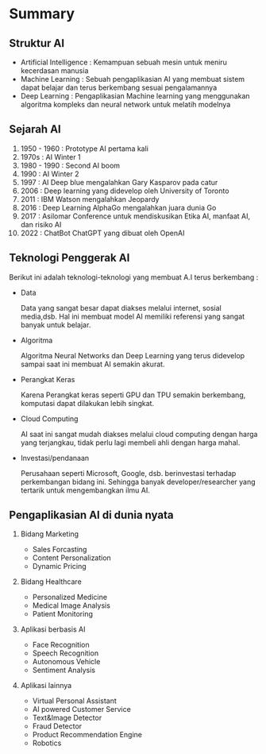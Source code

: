 # Summary

## Struktur AI

- Artificial Intelligence : Kemampuan sebuah mesin untuk meniru kecerdasan manusia
- Machine Learning : Sebuah pengaplikasian AI yang membuat sistem dapat belajar dan terus berkembang sesuai pengalamannya
- Deep Learning : Pengaplikasian Machine learning yang menggunakan algoritma kompleks dan neural network untuk melatih modelnya

## Sejarah AI

  1. 1950 - 1960 : Prototype AI pertama kali
  2. 1970s : AI Winter 1
  3. 1980 - 1990 : Second AI boom
  4. 1990 : AI Winter 2
  5. 1997 : AI Deep blue mengalahkan Gary Kasparov pada catur
  6. 2006 : Deep learning yang didevelop oleh University of Toronto
  7. 2011 : IBM Watson mengalahkan Jeopardy
  8. 2016 : Deep Learning AlphaGo mengalahkan juara dunia Go
  9. 2017 :  Asilomar Conference untuk mendiskusikan Etika AI, manfaat AI, dan risiko AI
  10. 2022 : ChatBot ChatGPT yang dibuat oleh OpenAI


## Teknologi Penggerak AI

Berikut ini adalah teknologi-teknologi yang membuat A.I terus berkembang :

- Data

  Data yang sangat besar dapat diakses melalui internet, sosial media,dsb. Hal ini membuat model AI memiliki referensi yang sangat banyak untuk belajar.

- Algoritma

  Algoritma Neural Networks dan Deep Learning yang terus didevelop sampai saat ini membuat AI semakin akurat.

- Perangkat Keras

  Karena Perangkat keras seperti GPU dan TPU semakin berkembang, komputasi dapat dilakukan lebih singkat.

- Cloud Computing

  AI saat ini sangat mudah diakses melalui cloud computing dengan harga yang terjangkau, tidak perlu lagi membeli ahli dengan harga mahal.

- Investasi/pendanaan

  Perusahaan seperti Microsoft, Google, dsb. berinvestasi terhadap perkembangan bidang ini. Sehingga banyak developer/researcher yang tertarik untuk mengembangkan ilmu AI.

## Pengaplikasian AI di dunia nyata

1. Bidang Marketing

     - Sales Forcasting
     - Content Personalization
     - Dynamic Pricing

2. Bidang Healthcare

      - Personalized Medicine
      - Medical Image Analysis
      - Patient Monitoring

3. Aplikasi berbasis AI

      - Face Recognition
      - Speech Recognition
      - Autonomous Vehicle
      - Sentiment Analysis

4. Aplikasi lainnya

      - Virtual Personal Assistant
      - AI powered Customer Service
      - Text&Image Detector
      - Fraud Detector
      - Product Recommendation Engine
      - Robotics